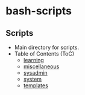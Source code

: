 # bash-scripts

## Scripts
* Main directory for scripts.
* Table of Contents (ToC)
    * [learning](https://github.com/routingsparks/bash-scripts/tree/master/scripts/learning)
    * [miscellaneous](https://github.com/routingsparks/bash-scripts/tree/master/scripts/miscellaneous)
    * [sysadmin](https://github.com/routingsparks/bash-scripts/tree/master/scripts/sysadmin)
    * [system](https://github.com/routingsparks/bash-scripts/tree/master/scripts/system)
    * [templates](https://github.com/routingsparks/bash-scripts/tree/master/scripts/templates)
